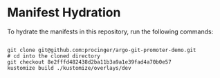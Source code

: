 
# Manifest Hydration

To hydrate the manifests in this repository, run the following commands:

```shell

git clone git@github.com:procinger/argo-git-promoter-demo.git
# cd into the cloned directory
git checkout 8e2fffd482438d2ba11b3a9a1e39fad4a70b0e57
kustomize build ./kustomize/overlays/dev
```